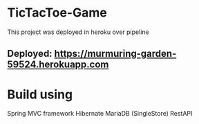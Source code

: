 # TicTacToe-Game

This project was deployed in heroku over pipeline

## Deployed: https://murmuring-garden-59524.herokuapp.com

# Build using

Spring MVC framework
Hibernate
MariaDB (SingleStore)
RestAPI
